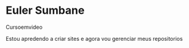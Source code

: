 # Euler Sumbane
Cursoemvideo

Estou apredendo a criar sites e agora vou gerenciar meus repositorios 

